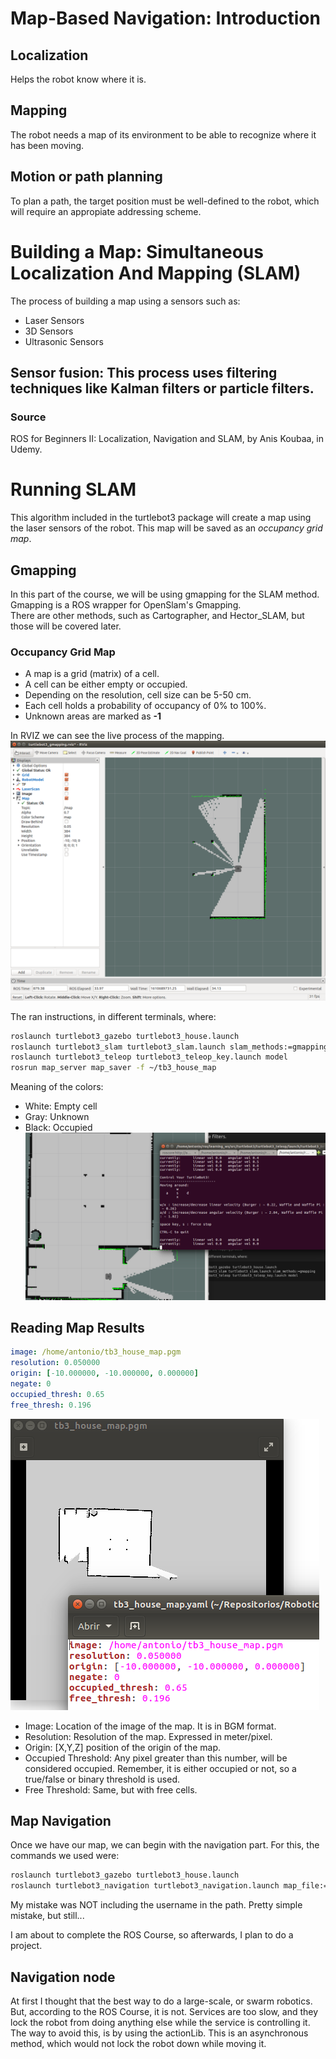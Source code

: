 # Map-Based Navigation: Introduction
## Localization
Helps the robot know where it is. 

## Mapping
The robot needs a map of its environment to be able to recognize where it has been moving.

## Motion or path planning
To plan a path, the target position must be well-defined to the robot, which will require an appropiate addressing scheme. 


# Building a Map: Simultaneous Localization And Mapping (SLAM)

The process of building a map using a sensors such as:
* Laser Sensors
* 3D Sensors 
* Ultrasonic Sensors

## Sensor fusion: This process uses filtering techniques like Kalman filters or particle filters. 


### Source
ROS for Beginners II: Localization, Navigation and SLAM, by Anis Koubaa, in Udemy.  


# Running SLAM

This algorithm included in the turtlebot3 package will create a map using the laser sensors of the robot. This map will be saved as an *occupancy grid map*. 

## Gmapping

In this part of the course, we will be using gmapping for the SLAM method. Gmapping is a ROS wrapper for OpenSlam's Gmapping.  
There are other methods, such as Cartographer, and Hector_SLAM, but those will be covered later. 

### Occupancy Grid Map

* A map is a grid (matrix) of a cell.
* A cell can be either empty or occupied. 
* Depending on the resolution, cell size can be 5-50 cm. 
* Each cell holds a probability of occupancy of 0% to 100%.
* Unknown areas are marked as **-1**

In RVIZ we can see the live process of the mapping.  
![Here is a screenshot of the mapping process](https://github.com/AntonioDehesa/tilop/blob/main/Images/Robotics/Map%20Based%20Navigation/1%20-%20Gmapping.png)

The ran instructions, in different terminals, where: 
```bash
roslaunch turtlebot3_gazebo turtlebot3_house.launch
roslaunch turtlebot3_slam turtlebot3_slam.launch slam_methods:=gmapping
roslaunch turtlebot3_teleop turtlebot3_teleop_key.launch model
rosrun map_server map_saver -f ~/tb3_house_map
```

Meaning of the colors: 
* White: Empty cell
* Gray: Unknown
* Black: Occupied
![Finished the process, only for the example. It is obviously not completed.](https://github.com/AntonioDehesa/tilop/blob/main/Images/Robotics/Map%20Based%20Navigation/2%20-%20After%20Moving%20the%20turtlebor.png)
## Reading Map Results
```yaml
image: /home/antonio/tb3_house_map.pgm
resolution: 0.050000
origin: [-10.000000, -10.000000, 0.000000]
negate: 0
occupied_thresh: 0.65
free_thresh: 0.196
```
![YML file and Resulting map](https://github.com/AntonioDehesa/tilop/blob/main/Images/Robotics/Map%20Based%20Navigation/3%20-%20Results%20of%20the%20mapping.png)
* Image: Location of the image of the map. It is in BGM format.
* Resolution: Resolution of the map. Expressed in meter/pixel. 
* Origin: [X,Y,Z] position of the origin of the map. 
* Occupied Threshold: Any pixel greater than this number, will be considered occupied. Remember, it is either occupied or not, so a true/false or binary threshold is used. 
* Free Threshold: Same, but with free cells. 


## Map Navigation
Once we have our map, we can begin with the navigation part. 
For this, the commands we used were: 
```bash
roslaunch turtlebot3_gazebo turtlebot3_house.launch
roslaunch turtlebot3_navigation turtlebot3_navigation.launch map_file:=/home/username/tb3map/tb3_house_map.yaml
```
My mistake was NOT including the username in the path. Pretty simple mistake, but still...

I am about to complete the ROS Course, so afterwards, I plan to do a project. 


## Navigation node

At first I thought that the best way to do a large-scale, or swarm robotics.  
But, according to the ROS Course, it is not. Services are too slow, and they lock the robot from doing anything else while the service is controlling it.
The way to avoid this, is by using the actionLib. This is an asynchronous method, which would not lock the robot down while moving it. 